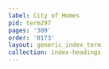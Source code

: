 ```yaml
---
label: City of Homes
pid: term297
pages: '309'
order: '0173'
layout: generic_index_term
collection: index-headings
---
```

